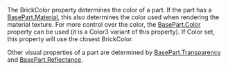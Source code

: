 The BrickColor property determines the color of a part. If the part has a [BasePart.Material](https://developer.roblox.com/en-us/api-reference/property/BasePart/Material), this also determines the color used when rendering the material texture. For more control over the color, the [BasePart.Color](https://developer.roblox.com/en-us/api-reference/property/BasePart/Color) property can be used (it is a Color3 variant of this property). If Color set, this property will use the closest BrickColor.

Other visual properties of a part are determined by [BasePart.Transparency](https://developer.roblox.com/en-us/api-reference/property/BasePart/Transparency) and [BasePart.Reflectance](https://developer.roblox.com/en-us/api-reference/property/BasePart/Reflectance).